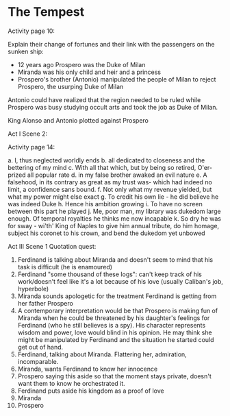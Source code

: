 
# The Tempest 

Activity page 10:

Explain their change of fortunes and their link with the passengers on the sunken ship:

* 12 years ago Prospero was the Duke of Milan
* Miranda was his only child and heir and a princess
* Prospero's brother (Antonio) manipulated the people of Milan to reject Prospero, the usurping Duke of Milan

Antonio could have realized that the region needed to be ruled while Prospero was busy studying occult arts and took the job as Duke of Milan. 

King Alonso and Antonio plotted against Prospero

Act I Scene 2:

Activity page 14:

a. I, thus neglected worldly ends
b. all dedicated to closeness and the bettering of my mind
c. With all that which, but by being so retired, O'er-prized all popular rate
d. in my false brother awaked an evil nature
e. A falsehood, in its contrary as great as my trust was- which had indeed no limit, a confidence sans bound.
f. Not only what my revenue yielded, but what my power might else exact
g. To credit his own lie - he did believe he was indeed Duke
h. Hence his ambition growing
i. To have no screen between this part he played
j. Me, poor man, my library was dukedom large enough. Of temporal royalties he thinks me now incapable
k. So dry he was for sway - wi'th' King of Naples to give him annual tribute, do him homage, subject his coronet to his crown, and bend the dukedom yet unbowed

Act III Scene 1 Quotation quest:

1. Ferdinand is talking about Miranda and doesn't seem to mind that his task is difficult (he is enamoured)
2. Ferdinand "some thousand of these logs": can't keep track of his work/doesn't feel like it's a lot because of his love (usually Caliban's job, hyperbole) 
3. Miranda sounds apologetic for the treatment Ferdinand is getting from her father Prospero
4. A contemporary interpretation would be that Prospero is making fun of Miranda when he could be threatened by his daughter's feelings for Ferdinand (who he still believes is a spy). His character represents wisdom and power, love would blind in his opinion. He may think she might be manipulated by Ferdinand and the situation he started could get out of hand.
5. Ferdinand, talking about Miranda. Flattering her, admiration, incomparable.
6. Miranda, wants Ferdinand to know her innocence
7. Prospero saying this aside so that the moment stays private, doesn't want them to know he orchestrated it.
8. Ferdinand puts aside his kingdom as a proof of love
9. Miranda
10. Prospero 

<!--stackedit_data:
eyJoaXN0b3J5IjpbLTIxMDE2MjYzOTgsMTg3MTYwOTcyOCwxMz
U1ODc1MjA1LC04Njg4NjU5NjEsMTgxMTYwNDU0NywtMjA3MzM2
NzE2LDE1MDYyNjY2NDgsLTU3MjgxNDgyNiwtMTYzMjA0ODg2Ny
wtMTUwMTYxMzI4MCwtNTY4OTAwNjQwXX0=
-->